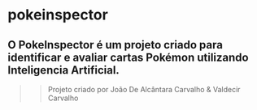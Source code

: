# pokeinspector
## O PokeInspector é um projeto criado para identificar e avaliar cartas Pokémon utilizando Inteligencia Artificial.


>> Projeto criado por João De Alcântara Carvalho & Valdecir Carvalho
